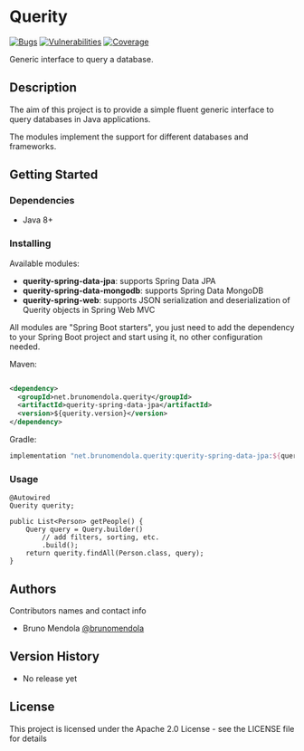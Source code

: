 Querity
=======

[![Bugs](https://sonarcloud.io/api/project_badges/measure?project=brunomendola_querity&metric=bugs)](https://sonarcloud.io/summary/new_code?id=brunomendola_querity)
[![Vulnerabilities](https://sonarcloud.io/api/project_badges/measure?project=brunomendola_querity&metric=vulnerabilities)](https://sonarcloud.io/summary/new_code?id=brunomendola_querity)
[![Coverage](https://sonarcloud.io/api/project_badges/measure?project=brunomendola_querity&metric=coverage)](https://sonarcloud.io/summary/new_code?id=brunomendola_querity)

Generic interface to query a database.

## Description

The aim of this project is to provide a simple fluent generic interface to query databases in Java applications.

The modules implement the support for different databases and frameworks.

## Getting Started

### Dependencies

* Java 8+

### Installing

Available modules:

* **querity-spring-data-jpa**: supports Spring Data JPA
* **querity-spring-data-mongodb**: supports Spring Data MongoDB
* **querity-spring-web**: supports JSON serialization and deserialization of Querity objects in Spring Web MVC

All modules are "Spring Boot starters", you just need to add the dependency to your Spring Boot project and start using
it, no other configuration needed.

Maven:

```xml

<dependency>
  <groupId>net.brunomendola.querity</groupId>
  <artifactId>querity-spring-data-jpa</artifactId>
  <version>${querity.version}</version>
</dependency>
```

Gradle:

```groovy
implementation "net.brunomendola.querity:querity-spring-data-jpa:${querity.version}"
```

### Usage

```
@Autowired
Querity querity;

public List<Person> getPeople() {
    Query query = Query.builder()
        // add filters, sorting, etc.
        .build();
    return querity.findAll(Person.class, query);
}
```

## Authors

Contributors names and contact info

* Bruno Mendola [@brunomendola](https://twitter.com/brunomendola)

## Version History

* No release yet

## License

This project is licensed under the Apache 2.0 License - see the LICENSE file for details
